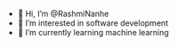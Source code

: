 - 👋 Hi, I’m @RashmiNanhe
- 👀 I’m interested in software development
- 🌱 I’m currently learning machine learning

<!---
RashmiNanhe/RashmiNanhe is a ✨ special ✨ repository because its `README.md` (this file) appears on your GitHub profile.
You can click the Preview link to take a look at your changes.
--->
